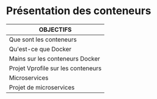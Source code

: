 # Présentation des conteneurs


|OBJECTIFS|
|---------|
|Que sont les conteneurs|
|Qu'est-ce que Docker|
|Mains sur les conteneurs Docker|
|Projet Vprofile sur les conteneurs|
|Microservices|
|Projet de microservices|